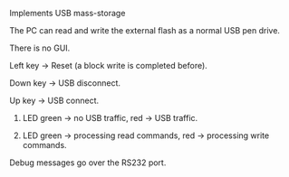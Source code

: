 Implements USB mass-storage

The PC can read and write the external flash as a normal USB pen drive.

There is no GUI.

Left key -> Reset (a block write is completed before).

Down key -> USB disconnect.

Up key -> USB connect.

1. LED green -> no USB traffic, red -> USB traffic.

2. LED green -> processing read commands, red -> processing write commands.

Debug messages go over the RS232 port.
